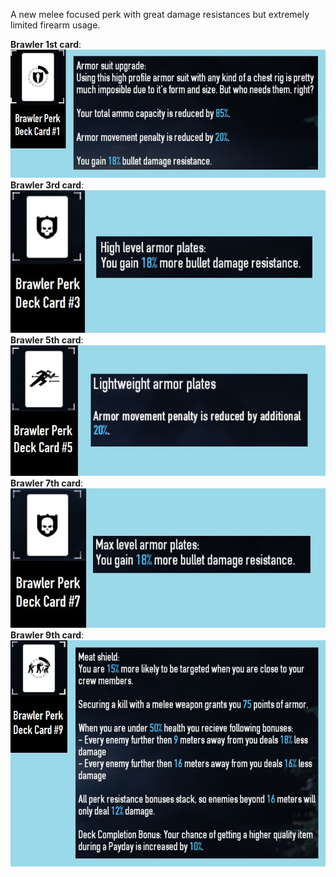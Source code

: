 A new melee focused perk with great damage resistances but extremely limited firearm usage.

**Brawler 1st card**:
![](https://raw.githubusercontent.com/irbizzelus/random-noncode-stuff/main/Gilza%20pics/brawler1_1.5.3.jpg)
**Brawler 3rd card**:
![](https://raw.githubusercontent.com/irbizzelus/random-noncode-stuff/main/Gilza%20pics/brawler3_new.jpg)
**Brawler 5th card**:
![](https://raw.githubusercontent.com/irbizzelus/random-noncode-stuff/main/Gilza%20pics/brawler5.jpg)
**Brawler 7th card**:
![](https://raw.githubusercontent.com/irbizzelus/random-noncode-stuff/main/Gilza%20pics/brawler7_new.jpg)
**Brawler 9th card**:
![](https://raw.githubusercontent.com/irbizzelus/random-noncode-stuff/main/Gilza%20pics/brawler9_1.5.3.jpg)